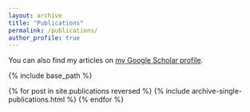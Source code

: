 ```yaml
---
layout: archive
title: "Publications"
permalink: /publications/
author_profile: true
---
```


<!-- why is "author.googlescholr" empty? -->
You can also find my articles on <u><a href="https://scholar.google.co.jp/citations?user=aEJiKhAAAAAJ&hl=en">my Google Scholar profile</a></u>.


{% include base_path %}

{% for post in site.publications reversed %}
  {% include archive-single-publications.html %}
{% endfor %}
